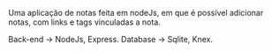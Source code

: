 Uma aplicação de notas feita em nodeJs, em que é possível adicionar notas, com links e tags vinculadas a nota. 

Back-end -> NodeJs, Express.
Database -> Sqlite, Knex.